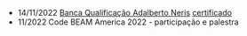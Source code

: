 - 14/11/2022 [Banca Qualificação Adalberto Neris](https://mail.google.com/mail/u/0/?tab=rm&ogbl#search/adalberto/FMfcgzGqRGbwZWxFwzDZKFBmQbGvBxnF) [certificado](https://mail.google.com/mail/u/0/?tab=rm&ogbl#inbox/FMfcgzGqRGbwZWxFwzDZKFBmQbGvBxnF)
- 11/2022 Code BEAM America 2022 - participação e palestra
